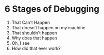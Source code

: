 # 6 Stages of Debugging

1. That Can't Happen
2. That doesn't happen on my machine
3. That shouldn't happen
4. Why does that happen
5. Oh, I see
6. How did that ever work?
<!--stackedit_data:
eyJoaXN0b3J5IjpbNjYxODc2MzQzXX0=
-->